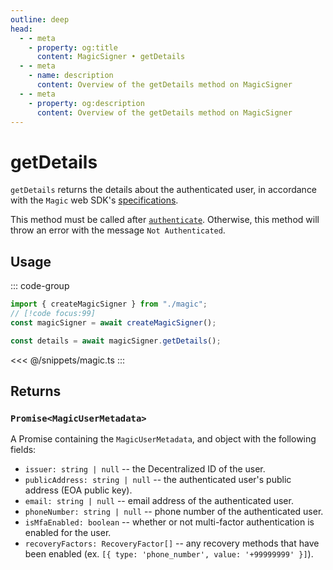 ```yaml
---
outline: deep
head:
  - - meta
    - property: og:title
      content: MagicSigner • getDetails
  - - meta
    - name: description
      content: Overview of the getDetails method on MagicSigner
  - - meta
    - property: og:description
      content: Overview of the getDetails method on MagicSigner
---
```


# getDetails

`getDetails` returns the details about the authenticated user, in accordance with the `Magic` web SDK's [specifications](https://web3auth.io/docs/sdk/pnp/web/modal/usage#getuserinfo).

This method must be called after [`authenticate`](/packages/aa-signers/magic/authenticate). Otherwise, this method will throw an error with the message `Not Authenticated`.

## Usage

::: code-group

```ts [example.ts]
import { createMagicSigner } from "./magic";
// [!code focus:99]
const magicSigner = await createMagicSigner();

const details = await magicSigner.getDetails();
```

<<< @/snippets/magic.ts
:::

## Returns

### `Promise<MagicUserMetadata>`

A Promise containing the `MagicUserMetadata`, and object with the following fields:

- `issuer: string | null` -- the Decentralized ID of the user.
- `publicAddress: string | null` -- the authenticated user's public address (EOA public key).
- `email: string | null` -- email address of the authenticated user.
- `phoneNumber: string | null` -- phone number of the authenticated user.
- `isMfaEnabled: boolean` -- whether or not multi-factor authentication is enabled for the user.
- `recoveryFactors: RecoveryFactor[]` -- any recovery methods that have been enabled (ex. `[{ type: 'phone_number', value: '+99999999' }]`).
